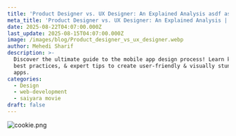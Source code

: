 ```yaml
---
title: 'Product Designer vs. UX Designer: An Explained Analysis asdf asdf.'
meta_title: 'Product Designer vs. UX Designer: An Explained Analysis | UIHut'
date: 2025-08-22T04:07:00.000Z
last_update: 2025-08-15T04:07:00.000Z
image: /images/blog/Product_designer_vs_ux_designer.webp
author: Mehedi Sharif
description: >-
  Discover the ultimate guide to the mobile app design process! Learn key steps,
  best practices, & expert tips to create user-friendly & visually stunning
  apps.
categories:
  - Design
  - web-development
  - saiyara movie
draft: false
---
```

![cookie.png](/images/cookie_copy\(1\).png)

